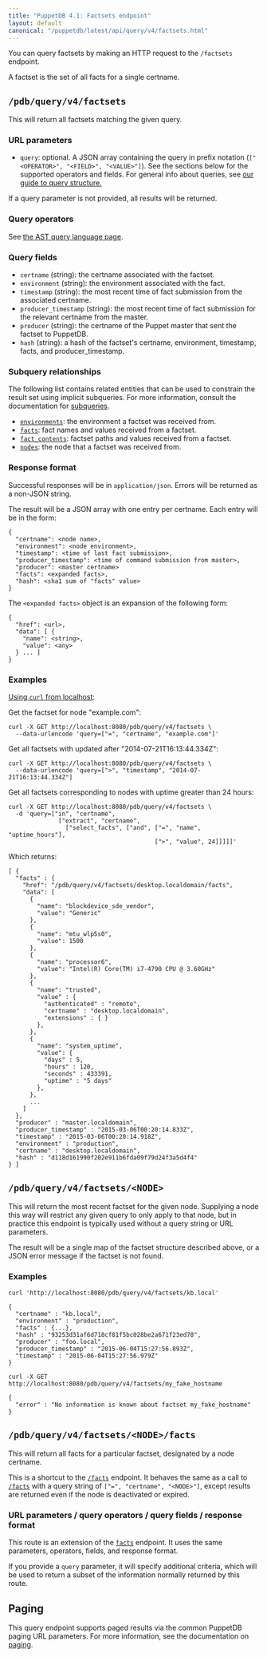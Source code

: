 ```yaml
---
title: "PuppetDB 4.1: Factsets endpoint"
layout: default
canonical: "/puppetdb/latest/api/query/v4/factsets.html"
---
```


[curl]: ../curl.html#using-curl-from-localhost-non-sslhttp
[facts]: ./facts.html
[paging]: ./paging.html
[query]: ./query.html
[subqueries]: ./ast.html#subquery-operators
[ast]: ./ast.html
[facts]: ./facts.html
[fact-contents]: ./fact_contents.html
[environments]: ./environments.html
[nodes]: ./nodes.html

You can query factsets by making an HTTP request to the `/factsets` endpoint.

A factset is the set of all facts for a single certname.

## `/pdb/query/v4/factsets`

This will return all factsets matching the given query.

### URL parameters

* `query`: optional. A JSON array containing the query in prefix notation (`["<OPERATOR>", "<FIELD>", "<VALUE>"]`). See the sections below for the supported operators and fields. For general info about queries, see [our guide to query structure.][query]

If a query parameter is not provided, all results will be returned.

### Query operators

See [the AST query language page][ast].

### Query fields

* `certname` (string): the certname associated with the factset.
* `environment` (string): the environment associated with the fact.
* `timestamp` (string): the most recent time of fact submission from the
   associated certname.
* `producer_timestamp` (string): the most recent time of fact submission for
  the relevant certname from the master.
* `producer` (string): the certname of the Puppet master that sent the factset to PuppetDB.
* `hash` (string): a hash of the factset's certname, environment,
  timestamp, facts, and producer_timestamp.

### Subquery relationships

The following list contains related entities that can be used to constrain the result set using implicit subqueries. For more information, consult the documentation for [subqueries][subqueries].

* [`environments`][environments]: the environment a factset was received from.
* [`facts`][facts]: fact names and values received from a factset.
* [`fact_contents`][fact-contents]: factset paths and values received from a factset.
* [`nodes`][nodes]: the node that a factset was received from.

### Response format

Successful responses will be in `application/json`. Errors will be returned as a
non-JSON string.

The result will be a JSON array with one entry per certname. Each entry will be in
the form:

    {
      "certname": <node name>,
      "environment": <node environment>,
      "timestamp": <time of last fact submission>,
      "producer_timestamp": <time of command submission from master>,
      "producer": <master certname>
      "facts": <expanded facts>,
      "hash": <sha1 sum of "facts" value>
    }

The `<expanded facts>` object is an expansion of the following form:

    {
      "href": <url>,
      "data": [ {
        "name": <string>,
        "value": <any>
      } ... ]
    }

### Examples

[Using `curl` from localhost][curl]:

Get the factset for node "example.com":

    curl -X GET http://localhost:8080/pdb/query/v4/factsets \
      --data-urlencode 'query=["=", "certname", "example.com"]'

Get all factsets with updated after "2014-07-21T16:13:44.334Z":

    curl -X GET http://localhost:8080/pdb/query/v4/factsets \
      --data-urlencode 'query=[">", "timestamp", "2014-07-21T16:13:44.334Z"]

Get all factsets corresponding to nodes with uptime greater than 24 hours:

    curl -X GET http://localhost:8080/pdb/query/v4/factsets \
      -d 'query=["in", "certname",
                  ["extract", "certname",
                    ["select_facts", ["and", ["=", "name", "uptime_hours"],
                                             [">", "value", 24]]]]]'

Which returns:

    [ {
      "facts" : {
        "href": "/pdb/query/v4/factsets/desktop.localdomain/facts",
        "data": [
          {
            "name": "blockdevice_sde_vendor",
            "value": "Generic"
          },
          {
            "name": "mtu_wlp5s0",
            "value": 1500
          },
          {
            "name": "processor6",
            "value": "Intel(R) Core(TM) i7-4790 CPU @ 3.60GHz"
          },
          {
            "name": "trusted",
            "value" : {
              "authenticated" : "remote",
              "certname" : "desktop.localdomain",
              "extensions" : { }
            },
          },
          {
            "name": "system_uptime",
            "value": {
              "days" : 5,
              "hours" : 120,
              "seconds" : 433391,
              "uptime" : "5 days"
            },
          },
          ...
        ]
      },
      "producer" : "master.localdomain",
      "producer_timestamp" : "2015-03-06T00:20:14.833Z",
      "timestamp" : "2015-03-06T00:20:14.918Z",
      "environment" : "production",
      "certname" : "desktop.localdomain",
      "hash" : "d118d161990f202e911b6fda09f79d24f3a5d4f4"
    } ]

## `/pdb/query/v4/factsets/<NODE>`

This will return the most recent factset for the given node. Supplying a node
this way will restrict any given query to only apply to that node, but in
practice this endpoint is typically used without a query string or URL
parameters.

The result will be a single map of the factset structure described above, or
a JSON error message if the factset is not found.

### Examples

    curl 'http://localhost:8080/pdb/query/v4/factsets/kb.local'

    {
      "certname" : "kb.local",
      "environment" : "production",
      "facts" : {...},
      "hash" : "93253d31af6d718cf81f5bc028be2a671f23ed78",
      "producer" : "foo.local",
      "producer_timestamp" : "2015-06-04T15:27:56.893Z",
      "timestamp" : "2015-06-04T15:27:56.979Z"
    }

    curl -X GET http://localhost:8080/pdb/query/v4/factsets/my_fake_hostname

    {
      "error" : "No information is known about factset my_fake_hostname"
    }


## `/pdb/query/v4/factsets/<NODE>/facts`

This will return all facts for a particular factset, designated by a node certname.

This is a shortcut to the [`/facts`][facts] endpoint. It behaves the same as a
call to [`/facts`][facts] with a query string of `["=", "certname", "<NODE>"]`,
except results are returned even if the node is deactivated or expired.

### URL parameters / query operators / query fields / response format

This route is an extension of the [`facts`][facts] endpoint. It uses the same parameters, operators, fields, and response format.

If you provide a `query` parameter, it will specify additional criteria, which will be
used to return a subset of the information normally returned by this route.

## Paging

This query endpoint supports paged results via the common PuppetDB paging
URL parameters. For more information, see the documentation
on [paging][paging].

